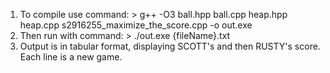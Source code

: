 1. To compile use command: > g++ -O3 ball.hpp ball.cpp heap.hpp heap.cpp s2916255_maximize_the_score.cpp -o out.exe
2. Then run with command: > ./out.exe {fileName}.txt
3. Output is in tabular format, displaying SCOTT's and then RUSTY's score. Each line is a new game.